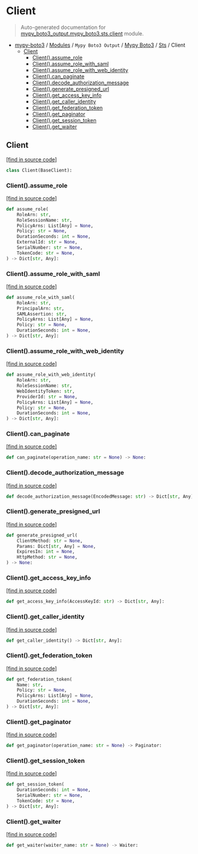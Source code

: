 # Client

> Auto-generated documentation for [mypy_boto3_output.mypy_boto3.sts.client](https://github.com/vemel/mypy_boto3/blob/master/mypy_boto3_output/mypy_boto3/sts/client.py) module.

- [mypy-boto3](../../../README.md#mypy_boto3) / [Modules](../../../MODULES.md#mypy-boto3-modules) / `Mypy Boto3 Output` / [Mypy Boto3](../index.md#mypy-boto3) / [Sts](index.md#sts) / Client
    - [Client](#client)
        - [Client().assume_role](#clientassume_role)
        - [Client().assume_role_with_saml](#clientassume_role_with_saml)
        - [Client().assume_role_with_web_identity](#clientassume_role_with_web_identity)
        - [Client().can_paginate](#clientcan_paginate)
        - [Client().decode_authorization_message](#clientdecode_authorization_message)
        - [Client().generate_presigned_url](#clientgenerate_presigned_url)
        - [Client().get_access_key_info](#clientget_access_key_info)
        - [Client().get_caller_identity](#clientget_caller_identity)
        - [Client().get_federation_token](#clientget_federation_token)
        - [Client().get_paginator](#clientget_paginator)
        - [Client().get_session_token](#clientget_session_token)
        - [Client().get_waiter](#clientget_waiter)

## Client

[[find in source code]](https://github.com/vemel/mypy_boto3/blob/master/mypy_boto3_output/mypy_boto3/sts/client.py#L12)

```python
class Client(BaseClient):
```

### Client().assume_role

[[find in source code]](https://github.com/vemel/mypy_boto3/blob/master/mypy_boto3_output/mypy_boto3/sts/client.py#L15)

```python
def assume_role(
    RoleArn: str,
    RoleSessionName: str,
    PolicyArns: List[Any] = None,
    Policy: str = None,
    DurationSeconds: int = None,
    ExternalId: str = None,
    SerialNumber: str = None,
    TokenCode: str = None,
) -> Dict[str, Any]:
```

### Client().assume_role_with_saml

[[find in source code]](https://github.com/vemel/mypy_boto3/blob/master/mypy_boto3_output/mypy_boto3/sts/client.py#L29)

```python
def assume_role_with_saml(
    RoleArn: str,
    PrincipalArn: str,
    SAMLAssertion: str,
    PolicyArns: List[Any] = None,
    Policy: str = None,
    DurationSeconds: int = None,
) -> Dict[str, Any]:
```

### Client().assume_role_with_web_identity

[[find in source code]](https://github.com/vemel/mypy_boto3/blob/master/mypy_boto3_output/mypy_boto3/sts/client.py#L41)

```python
def assume_role_with_web_identity(
    RoleArn: str,
    RoleSessionName: str,
    WebIdentityToken: str,
    ProviderId: str = None,
    PolicyArns: List[Any] = None,
    Policy: str = None,
    DurationSeconds: int = None,
) -> Dict[str, Any]:
```

### Client().can_paginate

[[find in source code]](https://github.com/vemel/mypy_boto3/blob/master/mypy_boto3_output/mypy_boto3/sts/client.py#L54)

```python
def can_paginate(operation_name: str = None) -> None:
```

### Client().decode_authorization_message

[[find in source code]](https://github.com/vemel/mypy_boto3/blob/master/mypy_boto3_output/mypy_boto3/sts/client.py#L58)

```python
def decode_authorization_message(EncodedMessage: str) -> Dict[str, Any]:
```

### Client().generate_presigned_url

[[find in source code]](https://github.com/vemel/mypy_boto3/blob/master/mypy_boto3_output/mypy_boto3/sts/client.py#L62)

```python
def generate_presigned_url(
    ClientMethod: str = None,
    Params: Dict[str, Any] = None,
    ExpiresIn: int = None,
    HttpMethod: str = None,
) -> None:
```

### Client().get_access_key_info

[[find in source code]](https://github.com/vemel/mypy_boto3/blob/master/mypy_boto3_output/mypy_boto3/sts/client.py#L72)

```python
def get_access_key_info(AccessKeyId: str) -> Dict[str, Any]:
```

### Client().get_caller_identity

[[find in source code]](https://github.com/vemel/mypy_boto3/blob/master/mypy_boto3_output/mypy_boto3/sts/client.py#L76)

```python
def get_caller_identity() -> Dict[str, Any]:
```

### Client().get_federation_token

[[find in source code]](https://github.com/vemel/mypy_boto3/blob/master/mypy_boto3_output/mypy_boto3/sts/client.py#L80)

```python
def get_federation_token(
    Name: str,
    Policy: str = None,
    PolicyArns: List[Any] = None,
    DurationSeconds: int = None,
) -> Dict[str, Any]:
```

### Client().get_paginator

[[find in source code]](https://github.com/vemel/mypy_boto3/blob/master/mypy_boto3_output/mypy_boto3/sts/client.py#L90)

```python
def get_paginator(operation_name: str = None) -> Paginator:
```

### Client().get_session_token

[[find in source code]](https://github.com/vemel/mypy_boto3/blob/master/mypy_boto3_output/mypy_boto3/sts/client.py#L94)

```python
def get_session_token(
    DurationSeconds: int = None,
    SerialNumber: str = None,
    TokenCode: str = None,
) -> Dict[str, Any]:
```

### Client().get_waiter

[[find in source code]](https://github.com/vemel/mypy_boto3/blob/master/mypy_boto3_output/mypy_boto3/sts/client.py#L103)

```python
def get_waiter(waiter_name: str = None) -> Waiter:
```
